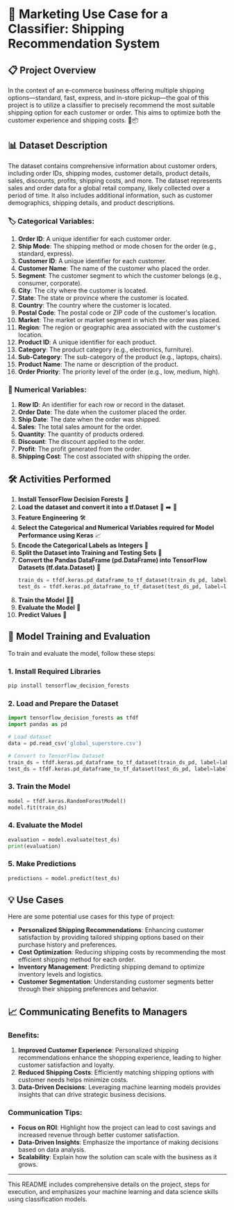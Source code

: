 # 🚀 Marketing Use Case for a Classifier: Shipping Recommendation System

## 📋 Project Overview

In the context of an e-commerce business offering multiple shipping options—standard, fast, express, and in-store pickup—the goal of this project is to utilize a classifier to precisely recommend the most suitable shipping option for each customer or order. This aims to optimize both the customer experience and shipping costs. 🛒📦

## 📊 Dataset Description

The dataset contains comprehensive information about customer orders, including order IDs, shipping modes, customer details, product details, sales, discounts, profits, shipping costs, and more. The dataset represents sales and order data for a global retail company, likely collected over a period of time. It also includes additional information, such as customer demographics, shipping details, and product descriptions.

### 🏷️ Categorical Variables:

1. **Order ID**: A unique identifier for each customer order.
2. **Ship Mode**: The shipping method or mode chosen for the order (e.g., standard, express).
3. **Customer ID**: A unique identifier for each customer.
4. **Customer Name**: The name of the customer who placed the order.
5. **Segment**: The customer segment to which the customer belongs (e.g., consumer, corporate).
6. **City**: The city where the customer is located.
7. **State**: The state or province where the customer is located.
8. **Country**: The country where the customer is located.
9. **Postal Code**: The postal code or ZIP code of the customer's location.
10. **Market**: The market or market segment in which the order was placed.
11. **Region**: The region or geographic area associated with the customer's location.
12. **Product ID**: A unique identifier for each product.
13. **Category**: The product category (e.g., electronics, furniture).
14. **Sub-Category**: The sub-category of the product (e.g., laptops, chairs).
15. **Product Name**: The name or description of the product.
16. **Order Priority**: The priority level of the order (e.g., low, medium, high).

### 🔢 Numerical Variables:

1. **Row ID**: An identifier for each row or record in the dataset.
2. **Order Date**: The date when the customer placed the order.
3. **Ship Date**: The date when the order was shipped.
4. **Sales**: The total sales amount for the order.
5. **Quantity**: The quantity of products ordered.
6. **Discount**: The discount applied to the order.
7. **Profit**: The profit generated from the order.
8. **Shipping Cost**: The cost associated with shipping the order.

## 🛠️ Activities Performed

1. **Install TensorFlow Decision Forests** 🌲
2. **Load the dataset and convert it into a tf.Dataset** 📄 ➡️ 🔄
3. **Feature Engineering** 🛠️
4. **Select the Categorical and Numerical Variables required for Model Performance using Keras** 📈
5. **Encode the Categorical Labels as Integers** 🔢
6. **Split the Dataset into Training and Testing Sets** 🧪
7. **Convert the Pandas DataFrame (pd.DataFrame) into TensorFlow Datasets (tf.data.Dataset)** 🔄
   ```python
   train_ds = tfdf.keras.pd_dataframe_to_tf_dataset(train_ds_pd, label=label)
   test_ds = tfdf.keras.pd_dataframe_to_tf_dataset(test_ds_pd, label=label)
   ```
8. **Train the Model** 🏋️‍♂️
9. **Evaluate the Model** 🧮
10. **Predict Values** 🔮

## 🚀 Model Training and Evaluation

To train and evaluate the model, follow these steps:

### 1. Install Required Libraries
```bash
pip install tensorflow_decision_forests
```

### 2. Load and Prepare the Dataset
```python
import tensorflow_decision_forests as tfdf
import pandas as pd

# Load dataset
data = pd.read_csv('global_superstore.csv')

# Convert to TensorFlow Dataset
train_ds = tfdf.keras.pd_dataframe_to_tf_dataset(train_ds_pd, label=label)
test_ds = tfdf.keras.pd_dataframe_to_tf_dataset(test_ds_pd, label=label)
```

### 3. Train the Model
```python
model = tfdf.keras.RandomForestModel()
model.fit(train_ds)
```

### 4. Evaluate the Model
```python
evaluation = model.evaluate(test_ds)
print(evaluation)
```

### 5. Make Predictions
```python
predictions = model.predict(test_ds)
```

## 💡 Use Cases

Here are some potential use cases for this type of project:

- **Personalized Shipping Recommendations**: Enhancing customer satisfaction by providing tailored shipping options based on their purchase history and preferences.
- **Cost Optimization**: Reducing shipping costs by recommending the most efficient shipping method for each order.
- **Inventory Management**: Predicting shipping demand to optimize inventory levels and logistics.
- **Customer Segmentation**: Understanding customer segments better through their shipping preferences and behavior.

## 📈 Communicating Benefits to Managers

### Benefits:

1. **Improved Customer Experience**: Personalized shipping recommendations enhance the shopping experience, leading to higher customer satisfaction and loyalty.
2. **Reduced Shipping Costs**: Efficiently matching shipping options with customer needs helps minimize costs.
3. **Data-Driven Decisions**: Leveraging machine learning models provides insights that can drive strategic business decisions.

### Communication Tips:

- **Focus on ROI**: Highlight how the project can lead to cost savings and increased revenue through better customer satisfaction.
- **Data-Driven Insights**: Emphasize the importance of making decisions based on data analysis.
- **Scalability**: Explain how the solution can scale with the business as it grows.

---

This README includes comprehensive details on the project, steps for execution, and emphasizes your machine learning and data science skills using classification models.
